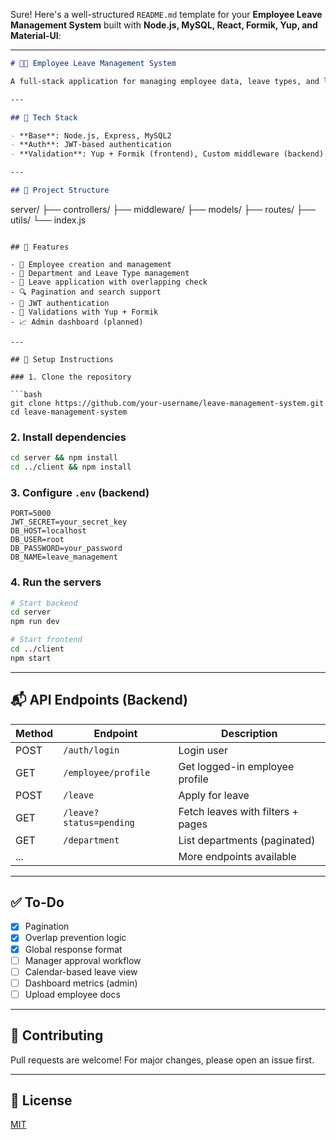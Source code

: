 Sure! Here's a well-structured `README.md` template for your **Employee Leave Management System** built with **Node.js, MySQL, React, Formik, Yup, and Material-UI**:

---

```markdown
# 🧑‍💼 Employee Leave Management System

A full-stack application for managing employee data, leave types, and leave applications — featuring user authentication, admin and employee dashboards, form validations, pagination, and more.

---

## 🚀 Tech Stack

- **Base**: Node.js, Express, MySQL2
- **Auth**: JWT-based authentication
- **Validation**: Yup + Formik (frontend), Custom middleware (backend)

---

## 📁 Project Structure

```

server/
├── controllers/
├── middleware/
├── models/
├── routes/
├── utils/
└── index.js

```

## 🧪 Features

- 👤 Employee creation and management
- 🏢 Department and Leave Type management
- 📅 Leave application with overlapping check
- 🔍 Pagination and search support
- 🔐 JWT authentication
- 📃 Validations with Yup + Formik
- 📈 Admin dashboard (planned)

---

## 🔧 Setup Instructions

### 1. Clone the repository

```bash
git clone https://github.com/your-username/leave-management-system.git
cd leave-management-system
````

### 2. Install dependencies

```bash
cd server && npm install
cd ../client && npm install
```

### 3. Configure `.env` (backend)

```env
PORT=5000
JWT_SECRET=your_secret_key
DB_HOST=localhost
DB_USER=root
DB_PASSWORD=your_password
DB_NAME=leave_management
```

### 4. Run the servers

```bash
# Start backend
cd server
npm run dev

# Start frontend
cd ../client
npm start
```

---

## 📬 API Endpoints (Backend)

| Method | Endpoint                | Description                       |
| ------ | ----------------------- | --------------------------------- |
| POST   | `/auth/login`           | Login user                        |
| GET    | `/employee/profile`     | Get logged-in employee profile    |
| POST   | `/leave`                | Apply for leave                   |
| GET    | `/leave?status=pending` | Fetch leaves with filters + pages |
| GET    | `/department`           | List departments (paginated)      |
| ...    |                         | More endpoints available          |

---

## ✅ To-Do

* [x] Pagination
* [x] Overlap prevention logic
* [x] Global response format
* [ ] Manager approval workflow
* [ ] Calendar-based leave view
* [ ] Dashboard metrics (admin)
* [ ] Upload employee docs

---

## 🤝 Contributing

Pull requests are welcome! For major changes, please open an issue first.

---

## 📄 License

[MIT](LICENSE)

```
